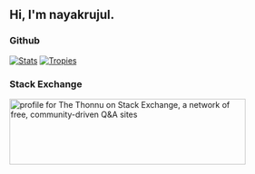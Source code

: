 ## Hi, I'm nayakrujul.

### Github

[![Stats](https://github-readme-stats.vercel.app/api?username=nayakrujul&hide=issues,prs,contribs)](https://github.com/anuraghazra/github-readme-stats)
[![Tropies](https://github-profile-trophy.vercel.app/?username=nayakrujul&theme=onedark)](https://github.com/ryo-ma/github-profile-trophy)

### Stack Exchange

<a href="https://stackexchange.com/users/24872620/the-thonnu"><img src="https://stackexchange.com/users/flair/24872620.png" width="416" height="116" alt="profile for The Thonnu on Stack Exchange, a network of free, community-driven Q&amp;A sites" title="profile for The Thonnu on Stack Exchange, a network of free, community-driven Q&amp;A sites" /></a>
